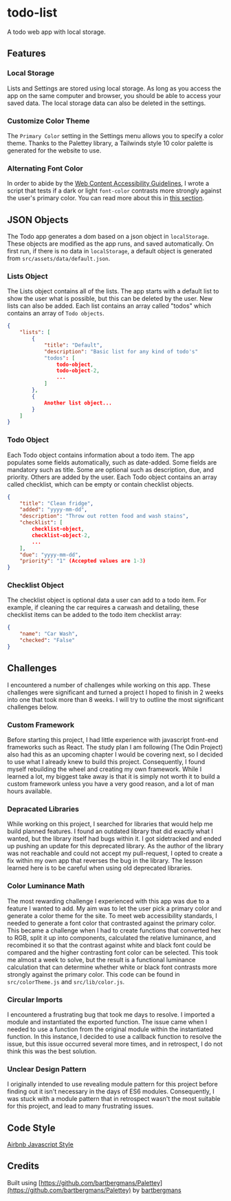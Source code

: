 # todo-list

A todo web app with local storage.

## Features

### Local Storage

Lists and Settings are stored using local storage. As long as you access the app on the same computer and browser, you should be able to access your saved data. The local storage data can also be deleted in the settings.

### Customize Color Theme

The `Primary Color` setting in the Settings menu allows you to specify a color theme. Thanks to the Palettey library, a Tailwinds style 10 color palette is generated for the website to use. 

### Alternating Font Color

In order to abide by the [Web Content Accessibility Guidelines](https://www.w3.org/WAI/standards-guidelines/wcag/), I wrote a script that tests if a dark or light `font-color` contrasts more strongly against the user's primary color. You can read more about this in [this section](#color-luminance-math).

## JSON Objects

The Todo app generates a dom based on a json object in `localStorage`. These objects are modified as the app runs, and saved automatically. On first run, if there is no data in `localStorage`, a default object is generated from `src/assets/data/default.json`.

### Lists Object

The Lists object contains all of the lists. The app starts with a default list to show the user what is possible, but this can be deleted by the user. New lists can also be added. Each list contains an array called "todos" which contains an array of `Todo objects`.

```json
{
    "lists": [
        {
            "title": "Default",
            "description": "Basic list for any kind of todo's"
            "todos": [
                todo-object, 
                todo-object-2,
                ...
            ]
        },
        {
            Another list object...
        }
    ]
}
```

### Todo Object

Each Todo object contains information about a todo item. The app populates some fields automatically, such as date-added. Some fields are mandatory such as title. Some are optional such as description, due, and priority. Others are added by the user. Each Todo object contains an array called checklist, which can be empty or contain checklist objects.

```json
{
    "title": "Clean fridge",
    "added": "yyyy-mm-dd",
    "description": "Throw out rotten food and wash stains",
    "checklist": [
        checklist-object,
        checklist-object-2,
        ...
    ],
    "due": "yyyy-mm-dd",
    "priority": "1" (Accepted values are 1-3)
}
```

### Checklist Object

The checklist object is optional data a user can add to a todo item. For example, if cleaning the car requires a carwash and detailing, these checklist items can be added to the todo item checklist array:

```json
{
    "name": "Car Wash",
    "checked": "False"
}
```

## Challenges

I encountered a number of challenges while working on this app. These challenges were significant and turned a project I hoped to finish in 2 weeks into one that took more than 8 weeks. I will try to outline the most significant challenges below.

### Custom Framework

Before starting this project, I had little experience with javascript front-end frameworks such as React. The study plan I am following (The Odin Project) also had this as an upcoming chapter I would be covering next, so I decided to use what I already knew to build this project. Consequently, I found myself rebuilding the wheel and creating my own framework. While I learned a lot, my biggest take away is that it is simply not worth it to build a custom framework unless you have a very good reason, and a lot of man hours available.

### Depracated Libraries

While working on this project, I searched for libraries that would help me build planned features. I found an outdated library that did exactly what I wanted, but the library itself had bugs within it. I got sidetracked and ended up pushing an update for this deprecated library. As the author of the library was not reachable and could not accept my pull-request, I opted to create a fix within my own app that reverses the bug in the library. The lesson learned here is to be careful when using old deprecated libraries. 

### Color Luminance Math

The most rewarding challenge I experienced with this app was due to a feature I wanted to add. My aim was to let the user pick a primary color and generate a color theme for the site. To meet web accessibility standards, I needed to generate a font color that contrasted against the primary color. This became a challenge when I had to create functions that converted hex to RGB, split it up into components, calculated the relative luminance, and recombined it so that the contrast against white and black font could be compared and the higher contrasting font color can be selected. This took me almost a week to solve, but the result is a functional luminance calculation that can determine whether white or black font contrasts more strongly against the primary color. This code can be found in `src/colorTheme.js` and `src/lib/color.js`.

### Circular Imports

I encountered a frustrating bug that took me days to resolve. I imported a module and instantiated the exported function. The issue came when I needed to use a function from the original module within the instantiated function. In this instance, I decided to use a callback function to resolve the issue, but this issue occurred several more times, and in retrospect, I do not think this was the best solution.

### Unclear Design Pattern

I originally intended to use revealing module pattern for this project before finding out it isn't necessary in the days of ES6 modules. Consequently, I was stuck with a module pattern that in retrospect wasn't the most suitable for this project, and lead to many frustrating issues.

## Code Style

[Airbnb Javascript Style](https://airbnb.io/javascript/)

## Credits

Built using [https://github.com/bartbergmans/Palettey](https://github.com/bartbergmans/Palettey) by [bartbergmans](https://github.com/bartbergmans)